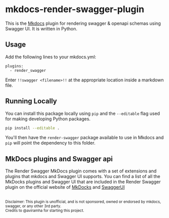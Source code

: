 # mkdocs-render-swagger-plugin
This is the [Mkdocs](https://mkdocs.org) plugin for rendering swagger &amp; openapi schemas using Swagger UI. It is written in Python.

## Usage
Add the following lines to your mkdocs.yml:

    plugins:
      - render_swagger
    
Enter `!!swagger <filename>!!` at the appropriate location inside a markdown file.

## Running Locally

You can install this package locally using `pip` and the `--editable` flag used for making developing Python packages.

```bash
pip install --editable .
```

You'll then have the `render-swagger` package available to use in Mkdocs and `pip` will point the dependency to this folder.

## MkDocs plugins and Swagger api

The Render Swagger MkDocs plugin comes with a set of extensions and plugins that mkdocs and Swagger UI supports.
You can find a list of all the MkDocks plugins and Swagger UI that are included in the Render Swagger plugin on the official website of [MkDocks](https://www.mkdocs.org/user-guide/plugins/) and [SwaggerUI](https://github.com/swagger-api/swagger-ui/blob/master/docs/customization/plugin-api.md)

</br>
<small>
Disclaimer: This plugin is unofficial, and is not sponsored, owned or endorsed by mkdocs, swagger, or any other 3rd party.</br>
Credits to @aviramha for starting this project.
</small>
